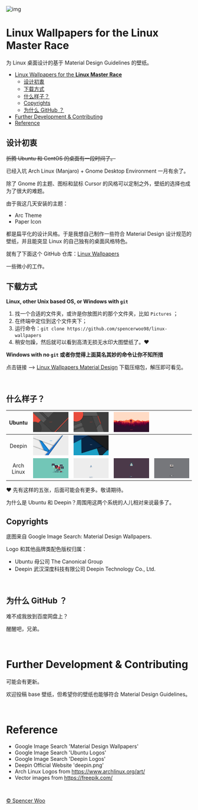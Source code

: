 
![img](https://i.loli.net/2018/04/29/5ae5ca937f0c7.jpg)

# Linux Wallpapers for the **Linux Master Race**

为 Linux 桌面设计的基于 Material Design Guidelines 的壁纸。

- [Linux Wallpapers for the **Linux Master Race**](#linux-wallpapers-for-the-linux-master-race)
    - [设计初衷](#设计初衷)
    - [下载方式](#下载方式)
    - [什么样子？](#什么样子)
    - [Copyrights](#copyrights)
    - [为什么 GitHub ？](#为什么-github-)
- [Further Development & Contributing](#further-development--contributing)
- [Reference](#reference)

## 设计初衷

~~折腾 Ubuntu 和 CentOS 的桌面有一段时间了。~~

已经入坑 Arch Linux (Manjaro) + Gnome Desktop Environment 一月有余了。

除了 Gnome 的主题、图标和鼠标 Cursor 的风格可以定制之外，壁纸的选择也成为了很大的难题。

由于我这几天安装的主题：

- Arc Theme
- Paper Icon

都是扁平化的设计风格。于是我想自己制作一些符合 Material Design 设计规范的壁纸，并且能突显 Linux 的自己独有的桌面风格特色。

就有了下面这个 GitHub 仓库：[Linux Wallpapers](https://github.com/spencerwoo98/linux-wallpapers)

一些微小的工作。

## 下载方式

**Linux, other Unix based OS, or Windows with `git`**

1. 找一个合适的文件夹，或许是你放图片的那个文件夹，比如 `Pictures` ；
2. 在终端中定位到这个文件夹下；
3. 运行命令：`git clone https://github.com/spencerwoo98/linux-wallpapers`
4. 稍安勿躁，然后就可以看到高清无损无水印大图壁纸了。:heart:

**Windows with no `git` 或者你觉得上面莫名其妙的命令让你不知所措**

点击链接 --> [Linux Wallpapers Material Design](https://github.com/spencerwoo98/linux-wallpapers/archive/master.zip) 下载压缩包，解压即可看见。

<br>

## 什么样子？

|   Ubuntu   	| ![img](https://raw.githubusercontent.com/spencerwoo98/linux-wallpapers/master/ubuntu1.jpg) 	| ![img](https://raw.githubusercontent.com/spencerwoo98/linux-wallpapers/master/ubuntu2.jpg) 	| ![img](https://raw.githubusercontent.com/spencerwoo98/linux-wallpapers/master/ubuntu3.jpg) 	|                                                                                          	|
|:----------:	|:------------------------------------------------------------------------------------------:	|:------------------------------------------------------------------------------------------:	|:------------------------------------------------------------------------------------------:	|------------------------------------------------------------------------------------------	|
|   Deepin   	| ![img](https://raw.githubusercontent.com/spencerwoo98/linux-wallpapers/master/deepin1.jpg) 	| ![img](https://raw.githubusercontent.com/spencerwoo98/linux-wallpapers/master/deepin2.jpg) 	|                                                                                            	|                                                                                          	|
| Arch Linux 	|  ![img](https://raw.githubusercontent.com/spencerwoo98/linux-wallpapers/master/arch4.jpg)  	|  ![img](https://raw.githubusercontent.com/spencerwoo98/linux-wallpapers/master/arch2.jpg)  	|  ![img](https://raw.githubusercontent.com/spencerwoo98/linux-wallpapers/master/arch3.jpg)  	| ![img](https://raw.githubusercontent.com/spencerwoo98/linux-wallpapers/master/arch1.jpg) 	|

:heart: 先有这样的五张，后面可能会有更多。敬请期待。

为什么是 Ubuntu 和 Deepin？周围用这两个系统的人儿相对来说最多了。

## Copyrights

底图来自 Google Image Search: Material Design Wallpapers.

Logo 和其他品牌类配色版权归属：

- Ubuntu 母公司 The Canonical Group
- Deepin 武汉深度科技有限公司 Deepin Technology Co., Ltd. 

<br>

## 为什么 GitHub ？

难不成我放到百度网盘上？

醒醒吧，兄弟。

<br>

# Further Development & Contributing

可能会有更新。

欢迎投稿 base 壁纸，但希望你的壁纸也能够符合 Material Design Guidelines。

<br>

# Reference

- Google Image Search 'Material Design Wallpapers'
- Google Image Search 'Ubuntu Logos'
- Google Image Search 'Deepin Logos'
- Deepin Official Website 'deepin.png'
- Arch Linux Logos from https://www.archlinux.org/art/
- Vector images from https://freepik.com/

<br>

[© Spencer Woo](https://spencerwoo.com)
